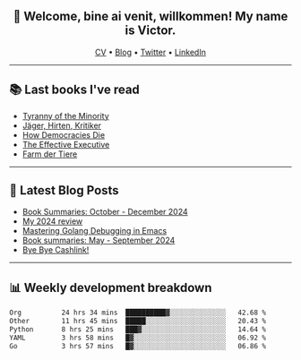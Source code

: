 <h2 align="center">👋 Welcome, bine ai venit, willkommen! My name is Victor. </h2>
<p align="center">
  <a href="https://dornea.nu/cv">CV</a> •
  <a href="https://blog.dornea.nu">Blog</a> •
  <a href="https://twitter.com/victordorneanu">Twitter</a> •
  <a href="https://www.linkedin.com/in/victor-dorneanu/">LinkedIn</a> 
</p>

  <!--
  **dorneanu/dorneanu** is a ✨ _special_ ✨ repository because its `README.md` (this file) appears on your GitHub profile.

  Here are some ideas to get you started:

  - 🔭 I’m currently working on ...
  - 🌱 I’m currently learning ...
  - 👯 I’m looking to collaborate on ...
  - 🤔 I’m looking for help with ...
  - 💬 Ask me about ...
  - 📫 How to reach me: ...
  - 😄 Pronouns: ...
  - ⚡ Fun fact: ...
  -->

---

## 📚 Last books I've read

<!--START_SECTION:books-->
* [Tyranny of the Minority](https://brainfck.org/book/tyranny-of-the-minority/)
* [Jäger, Hirten, Kritiker](https://brainfck.org/book/j%C3%A4ger-hirten-kritiker/)
* [How Democracies Die](https://brainfck.org/book/how-democracies-die/)
* [The Effective Executive](https://brainfck.org/book/the-effective-executive/)
* [Farm der Tiere](https://brainfck.org/book/farm-der-tiere/)
<!--END_SECTION:books-->

---

## 📝 Latest Blog Posts

<!--START_SECTION:blog-->
* [Book Summaries: October - December 2024](https://blog.dornea.nu/2025/01/16/book-summaries-october-december-2024/)
* [My 2024 review](https://blog.dornea.nu/2024/12/19/my-2024-review/)
* [Mastering Golang Debugging in Emacs](https://blog.dornea.nu/2024/11/28/mastering-golang-debugging-in-emacs/)
* [Book summaries: May - September 2024](https://blog.dornea.nu/2024/10/16/book-summaries-may-september-2024/)
* [Bye Bye Cashlink!](https://blog.dornea.nu/2024/07/11/bye-bye-cashlink/)
<!--END_SECTION:blog-->

---

## 📊 **Weekly development breakdown**

<!--START_SECTION:waka-->

```txt
Org          24 hrs 34 mins  ██████████▓░░░░░░░░░░░░░░   42.68 %
Other        11 hrs 45 mins  █████░░░░░░░░░░░░░░░░░░░░   20.43 %
Python       8 hrs 25 mins   ███▓░░░░░░░░░░░░░░░░░░░░░   14.64 %
YAML         3 hrs 58 mins   █▓░░░░░░░░░░░░░░░░░░░░░░░   06.92 %
Go           3 hrs 57 mins   █▓░░░░░░░░░░░░░░░░░░░░░░░   06.86 %
```

<!--END_SECTION:waka-->
